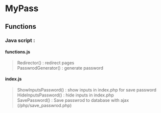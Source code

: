# MyPass

## Functions

### Java script :

#### functions.js
> Redirector() : redirect pages <br/>
> PasswrodGenerator() : generate password <br/>

#### index.js
> ShowInputsPassword() : show inputs in index.php for save password <br/>
> HideInputsPassword() : hide inputs in index.php <br/>
> SavePassword() : Save passwrod to database with ajax (/php/save_passwrod.php) <br/>